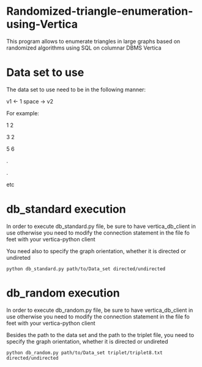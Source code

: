 # Randomized-triangle-enumeration-using-Vertica

This program allows to enumerate triangles in large graphs based on randomized algorithms using SQL on columnar DBMS Vertica

# Data set to use

The data set to use need to be in the following manner:
    
v1 <- 1 space -> v2

For example:

1 2

3 2

5 6

.

.

etc

# db_standard execution

In order to execute db_standard.py file, be sure to have vertica_db_client in use otherwise you need to modify the connection statement in the file fo feet with your vertica-python client

You need also to specify the graph orientation, whether it is directed or undireted

```
python db_standard.py path/to/Data_set directed/undirected
```
# db_random execution

In order to execute db_random.py file, be sure to have vertica_db_client in use otherwise you need to modify the connection statement in the file fo feet with your vertica-python client

Besides the path to the data set and the path to the triplet file, you need to specify the graph orientation, whether it is directed or undireted

```
python db_random.py path/to/Data_set triplet/triplet8.txt directed/undirected
```
